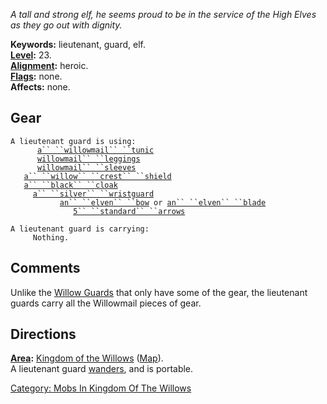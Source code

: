 *A tall and strong elf, he seems proud to be in the service of the High
Elves as they go out with dignity.*

**Keywords:** lieutenant, guard, elf.  
**[Level](Level.md "wikilink"):** 23.  
**[Alignment](Alignment.md "wikilink"):** heroic.  
**[Flags](:Category:_Mob_Types.md "wikilink"):** none.  
**Affects:** none.  

## Gear

`A lieutenant guard is using:`  
<worn on body>`      `[`a`` ``willowmail`` ``tunic`](Willowmail_Tunic.md "wikilink")  
<worn on legs>`      `[`willowmail`` ``leggings`](Willowmail_Leggings.md "wikilink")  
<worn on arms>`      `[`willowmail`` ``sleeves`](Willowmail_Sleeves.md "wikilink")  
<held in offhand>`   `[`a`` ``willow`` ``crest`` ``shield`](Willow_Crest_Shield.md "wikilink")  
<worn about body>`   `[`a`` ``black`` ``cloak`](Black_Cloak_(Kingdom_Of_The_Willows).md "wikilink")  
<worn on wrist>`     `[`a`` ``silver`` ``wristguard`](Silver_Wristguard.md "wikilink")  
<wielded>`           `[`an`` ``elven`` ``bow`](Elven_Bow.md "wikilink")` or `[`an`` ``elven`` ``blade`](Elven_Blade.md "wikilink")  
<held>`              `[`5`` ``standard`` ``arrows`](Standard_Arrows.md "wikilink")

`A lieutenant guard is carrying:`  
`     Nothing.`

## Comments

Unlike the [Willow Guards](Willow_Guard "wikilink") that only have some
of the gear, the lieutenant guards carry all the Willowmail pieces of
gear.

## Directions

**[Area](:Category:_Areas.md "wikilink"):** [Kingdom of the
Willows](:Category:_Kingdom_Of_The_Willows.md "wikilink")
([Map](Kingdom_Of_The_Willows_Map.md "wikilink")).  
A lieutenant guard [wanders](Wandering_Mobs.md "wikilink"), and is
portable.  

[Category: Mobs In Kingdom Of The
Willows](Category:_Mobs_In_Kingdom_Of_The_Willows "wikilink")
